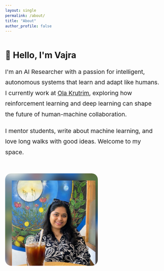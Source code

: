 ```yaml
---
layout: single
permalink: /about/
title: "About"
author_profile: false
---
```


<div style="display: flex; flex-wrap: wrap; align-items: center; justify-content: space-between; gap: 2rem;">

<!-- Text section -->
<div style="flex: 1; min-width: 280px;">
  <h1>👋 Hello, I'm Vajra</h1>
  <p style="font-size: 1.2rem; line-height: 1.8;">
    I'm an AI Researcher with a passion for intelligent, autonomous systems that learn and adapt like humans. I currently work at <a href="https://www.olakrutrim.com/" target="_blank">Ola Krutrim</a>, exploring how reinforcement learning and deep learning can shape the future of human-machine collaboration.
  </p>
  <p style="font-size: 1.2rem; line-height: 1.8;">
    I mentor students, write about machine learning, and love long walks with good ideas. Welcome to my space.
  </p>
</div>

<!-- Image section -->
<div style="flex: 0 0 300px; min-width: 240px;">
  <img src="/assets/images/bio-photo.jpeg" alt="Vajra Ganesh photo" style="border-radius: 20px; width: 100%;">
</div>

</div>
